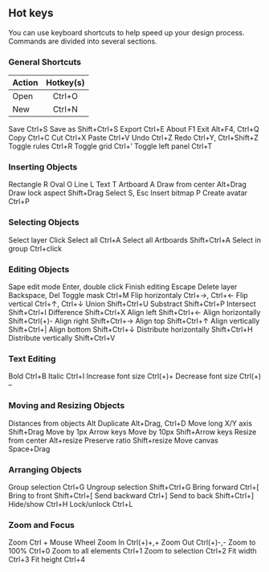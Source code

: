 ﻿## Hot keys

You can use keyboard shortcuts to help speed up your design process. Commands are divided into several sections.

### General Shortcuts

| Action        | Hotkey(s)     |
| ------------- |:-------------:|
| Open | Ctrl+O |
| New | Ctrl+N |
Save					Ctrl+S
Save as					Shift+Ctrl+S
Export					Ctrl+E
About					F1
Exit					Alt+F4, Ctrl+Q
Copy					Ctrl+C
Cut						Ctrl+X
Paste					Ctrl+V 
Undo					Ctrl+Z
Redo					Ctrl+Y, Ctrl+Shift+Z
Toggle rules			Ctrl+R
Toggle grid				Ctrl+’
Toggle left panel		Ctrl+T 



### Inserting Objects

Rectangle				R
Oval					O
Line					L
Text					T
Artboard				A
Draw from center		Alt+Drag
Draw lock aspect		Shift+Drag
Select					S, Esc
Insert bitmap			P
Create avatar			Ctrl+P

### Selecting Objects

Select layer			Click
Select all				Ctrl+A
Select all Artboards	Shift+Ctrl+A
Select in group			Ctrl+click

### Editing Objects

Sape edit mode			Enter, double click
Finish editing			Escape
Delete layer			Backspace, Del
Toggle mask				Ctrl+M
Flip horizontaly		Ctrl+→, Ctrl+← 
Flip vertical			Ctrl+↑, Ctrl+↓
Union					Shift+Ctrl+U
Substract				Shift+Ctrl+P
Intersect				Shift+Ctrl+I
Difference				Shift+Ctrl+X
Align left				Shift+Ctrl+←
Align horizontally		Shift+Ctrl(+)-
Align right				Shift+Ctrl+→
Align top				Shift+Ctrl+↑
Align vertically		Shift+Ctrl+|
Align bottom			Shift+Ctrl+↓
Distribute horizontally	Shift+Ctrl+H
Distribute vertically	Shift+Ctrl+V

### Text Editing

Bold					Ctrl+B
Italic					Ctrl+I
Increase font size		Ctrl(+)+
Decrease font size		Ctrl(+) –

### Moving and Resizing Objects

Distances from objects	Alt
Duplicate				Alt+Drag, Ctrl+D
Move long X/Y axis		Shift+Drag
Move by 1px				Arrow keys
Move by 10px			Shift+Arrow keys
Resize from center		Alt+resize
Preserve ratio			Shift+resize
Move canvas				Space+Drag

### Arranging Objects

Group selection			Ctrl+G
Ungroup selection		Shift+Ctrl+G
Bring forward			Ctrl+[
Bring to front			Shift+Ctrl+[
Send backward			Ctrl+]
Send to back			Shift+Ctrl+]
Hide/show				Ctrl+H
Lock/unlock				Ctrl+L

### Zoom and Focus
Zoom					Ctrl + Mouse Wheel
Zoom In					Ctrl(+)+,+
Zoom Out				Ctrl(+)-,-
Zoom to 100%			Ctrl+0
Zoom to all elements	Ctrl+1
Zoom to selection		Ctrl+2
Fit width				Ctrl+3
Fit height				Ctrl+4







